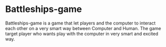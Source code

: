 # Battleships-game

Battleships-game is a game that let  players and the computer to interact each other on a very smart way between Computer and Human. The game target player who wants  play with the computer in very smart and excited way.